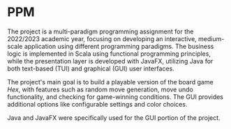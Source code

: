 # PPM
The project is a multi-paradigm programming assignment for the 2022/2023 academic year, focusing on developing an interactive, medium-scale application using different programming paradigms. The business logic is implemented in Scala using functional programming principles, while the presentation layer is developed with JavaFX, utilizing Java for both text-based (TUI) and graphical (GUI) user interfaces.

The project's main goal is to build a playable version of the board game *Hex*, with features such as random move generation, move undo functionality, and checking for game-winning conditions. The GUI provides additional options like configurable settings and color choices. 

Java and JavaFX were specifically used for the GUI portion of the project.
